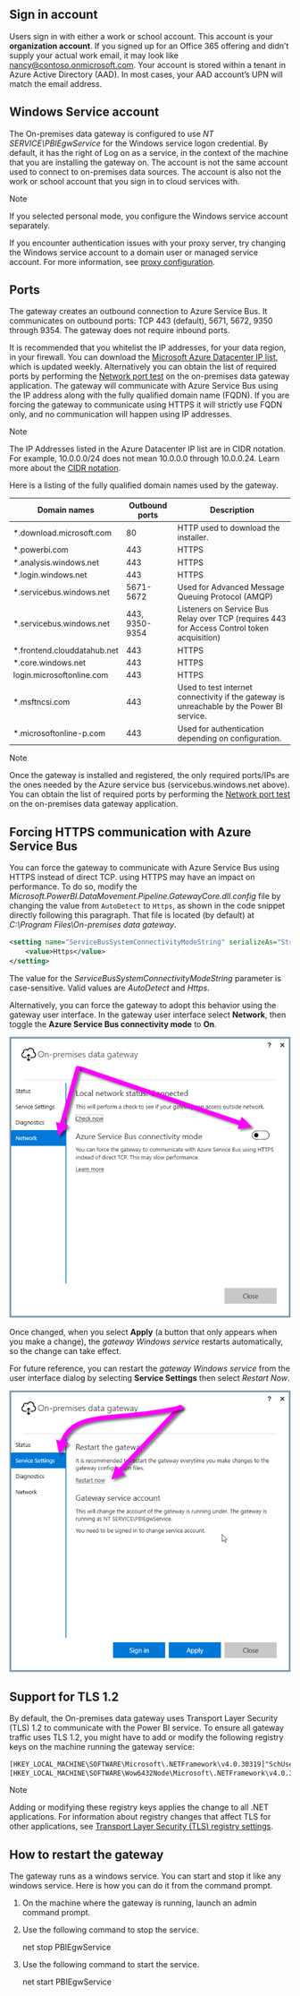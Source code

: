 ## Sign in account

Users sign in with either a work or school account. This account is your **organization account**. If you signed up for an Office 365 offering and didn’t supply your actual work email, it may look like nancy@contoso.onmicrosoft.com. Your account is stored within a tenant in Azure Active Directory (AAD). In most cases, your AAD account’s UPN will match the email address.

## Windows Service account

The On-premises data gateway is configured to use *NT SERVICE\PBIEgwService* for the Windows service logon credential. By default, it has the right of Log on as a service, in the context of the machine that you are installing the gateway on. The account is not the same account used to connect to on-premises data sources. The account is also not the work or school account that you sign in to cloud services with.

> [!NOTE]
> If you selected personal mode, you configure the Windows service account separately.

If you encounter authentication issues with your proxy server, try changing the Windows service account to a domain user or managed service account. For more information, see [proxy configuration](../service-gateway-proxy.md#changing-the-gateway-service-account-to-a-domain-user).

## Ports

The gateway creates an outbound connection to Azure Service Bus. It communicates on outbound ports: TCP 443 (default), 5671, 5672, 9350 through 9354.  The gateway does not require inbound ports.

It is recommended that you whitelist the IP addresses, for your data region, in your firewall. You can download the [Microsoft Azure Datacenter IP list](https://www.microsoft.com/download/details.aspx?id=41653), which is updated weekly. Alternatively you can obtain the list of required ports by performing the [Network port test](../service-gateway-onprem-tshoot.md#network-ports-test) on the on-premises data gateway application. The gateway will communicate with Azure Service Bus using the IP address along with the fully qualified domain name (FQDN). If you are forcing the gateway to communicate using HTTPS it will strictly use FQDN only, and no communication will happen using IP addresses.


> [!NOTE]
> The IP Addresses listed in the Azure Datacenter IP list are in CIDR notation. For example, 10.0.0.0/24 does not mean 10.0.0.0 through 10.0.0.24. Learn more about the [CIDR notation](http://whatismyipaddress.com/cidr).

Here is a listing of the fully qualified domain names used by the gateway.

| Domain names | Outbound ports | Description |
| --- | --- | --- |
| *.download.microsoft.com |80 |HTTP used to download the installer. |
| *.powerbi.com |443 |HTTPS |
| *.analysis.windows.net |443 |HTTPS |
| *.login.windows.net |443 |HTTPS |
| *.servicebus.windows.net |5671-5672 |Used for Advanced Message Queuing Protocol (AMQP) |
| *.servicebus.windows.net |443, 9350-9354 |Listeners on Service Bus Relay over TCP (requires 443 for Access Control token acquisition) |
| *.frontend.clouddatahub.net |443 |HTTPS |
| *.core.windows.net |443 |HTTPS |
| login.microsoftonline.com |443 |HTTPS |
| *.msftncsi.com |443 |Used to test internet connectivity if the gateway is unreachable by the Power BI service. |
| *.microsoftonline-p.com |443 |Used for authentication depending on configuration. |

> [!NOTE]
> Once the gateway is installed and registered, the only required ports/IPs are the ones needed by the Azure service bus (servicebus.windows.net above). You can obtain the list of required ports by performing the [Network port test](../service-gateway-onprem-tshoot.md#network-ports-test) on the on-premises data gateway application.

## Forcing HTTPS communication with Azure Service Bus

You can force the gateway to communicate with Azure Service Bus using HTTPS instead of direct TCP. using HTTPS may have an impact on performance. To do so, modify the *Microsoft.PowerBI.DataMovement.Pipeline.GatewayCore.dll.config* file by changing the value from `AutoDetect` to `Https`, as shown in the code snippet directly following this paragraph. That file is located (by default) at *C:\Program Files\On-premises data gateway*.

```xml
<setting name="ServiceBusSystemConnectivityModeString" serializeAs="String">
    <value>Https</value>
</setting>
```

The value for the *ServiceBusSystemConnectivityModeString* parameter is case-sensitive. Valid values are *AutoDetect* and *Https*.

Alternatively, you can force the gateway to adopt this behavior using the gateway user interface. In the gateway user interface select **Network**, then toggle the **Azure Service Bus connectivity mode** to **On**.

![](./media/gateway-onprem-accounts-ports-more/gw-onprem_01.png)

Once changed, when you select **Apply** (a button that only appears when you make a change), the *gateway Windows service* restarts automatically, so the change can take effect.

For future reference, you can restart the *gateway Windows service* from the user interface dialog by selecting **Service Settings** then select *Restart Now*.

![](./media/gateway-onprem-accounts-ports-more/gw-onprem_02.png)

## Support for TLS 1.2

By default, the On-premises data gateway uses Transport Layer Security (TLS) 1.2 to communicate with the Power BI service. To ensure all gateway traffic uses TLS 1.2, you might have to add or modify the following registry keys on the machine running the gateway service:

```
[HKEY_LOCAL_MACHINE\SOFTWARE\Microsoft\.NETFramework\v4.0.30319]"SchUseStrongCrypto"=dword:00000001
[HKEY_LOCAL_MACHINE\SOFTWARE\Wow6432Node\Microsoft\.NETFramework\v4.0.30319]"SchUseStrongCrypto"=dword:00000001
```

> [!NOTE]
> Adding or modifying these registry keys applies the change to all .NET applications. For information about registry changes that affect TLS for other applications, see [Transport Layer Security (TLS) registry settings](https://docs.microsoft.com/windows-server/security/tls/tls-registry-settings).

## How to restart the gateway

The gateway runs as a windows service. You can start and stop it like any windows service. Here is how you can do it from the command prompt.

1. On the machine where the gateway is running, launch an admin command prompt.
2. Use the following command to stop the service.
   
   net stop PBIEgwService
3. Use the following command to start the service.
   
   net start PBIEgwService

